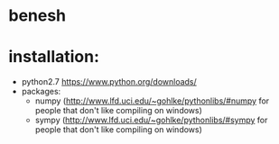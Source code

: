 # benesh

installation:
=============
 - python2.7 https://www.python.org/downloads/
 - packages:
   - numpy (http://www.lfd.uci.edu/~gohlke/pythonlibs/#numpy for people that don't like compiling on windows)
   - sympy (http://www.lfd.uci.edu/~gohlke/pythonlibs/#sympy for people that don't like compiling on windows)
